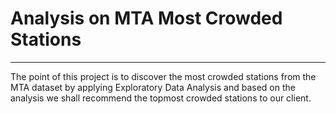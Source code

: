 # Analysis on MTA Most Crowded Stations 
----------------------------------------------------------
 The point of this project is to discover the most crowded stations from the MTA dataset by applying
 Exploratory Data Analysis and based on the analysis we shall recommend the topmost crowded stations
 to our client.
